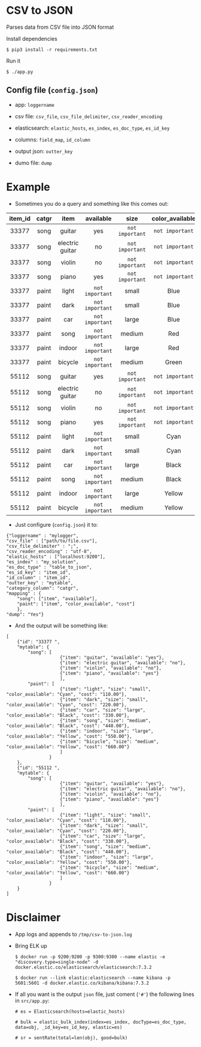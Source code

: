 # CSV to JSON
Parses data from CSV file into JSON format

Install dependencies
```
$ pip3 install -r requirements.txt
```

Run it
```
$ ./app.py
```

## Config file (`config.json`)

- app: `loggername`

- csv file: `csv_file`, `csv_file_delimiter`, `csv_reader_encoding`

- elasticsearch: `elastic_hosts`, `es_index`, `es_doc_type`, `es_id_key`

- columns: `field_map`, `id_column`

- output json: `outter_key`

- dumo file: `dump`


# Example

- Sometimes you do a query and something like this comes out:

| item_id | catgr  | item            | available       | size             | color_available | cost            |
| :--:    | :--:   | :--:            | :--:            | :--:             | :--:            | :--:            |
| 33377   | song   | guitar          | yes             | `not important`  | `not important` | `not important` |
| 33377   | song   | electric guitar | no              | `not important`  | `not important` | `not important` |
| 33377   | song   | violin          | no              | `not important`  | `not important` | `not important` |
| 33377   | song   | piano           | yes             | `not important`  | `not important` | `not important` |
| 33377   | paint  | light           | `not important` | small            | Blue            | 100.00          |
| 33377   | paint  | dark            | `not important` | small            | Blue            | 200.00          |
| 33377   | paint  | car             | `not important` | large            | Blue            | 300.00          |
| 33377   | paint  | song            | `not important` | medium           | Red             | 400.00          |
| 33377   | paint  | indoor          | `not important` | large            | Red             | 500.00          |
| 33377   | paint  | bicycle         | `not important` | medium           | Green           | 600.00          |
| 55112   | song   | guitar          | yes             | `not important`  | `not important` | `not important` |
| 55112   | song   | electric guitar | no              | `not important`  | `not important` | `not important` |
| 55112   | song   | violin          | no              | `not important`  | `not important` | `not important` |
| 55112   | song   | piano           | yes             | `not important`  | `not important` | `not important` |
| 55112   | paint  | light           | `not important` | small            | Cyan            | 110.00          |
| 55112   | paint  | dark            | `not important` | small            | Cyan            | 220.00          |
| 55112   | paint  | car             | `not important` | large            | Black           | 330.00          |
| 55112   | paint  | song            | `not important` | medium           | Black           | 440.00          |
| 55112   | paint  | indoor          | `not important` | large            | Yellow          | 550.00          |
| 55112   | paint  | bicycle         | `not important` | medium           | Yellow          | 660.00          |


- Just configure (`config.json`) it to:

```
{"loggername" : "mylogger",
"csv_file" : ["path/to/file.csv"],
"csv_file_delimiter" : ";",
"csv_reader_encoding" : "utf-8",
"elastic_hosts" : ["localhost:9200"],
"es_index" : "my_solution",
"es_doc_type" : "table_to_json",
"es_id_key" : "item_id",
"id_column" : "item_id",
"outter_key" : "mytable",
"category_column": "catgr",
"mapping" : {
    "song": ["item", "available"],
    "paint": ["item", "color_available", "cost"]
    },
"dump": "Yes"}
```

- And the output will be something like:

```
[
    {"id": "33377 ",
    "mytable": {
        "song": [
                    {"item": "guitar", "available": "yes"},
                    {"item": "electric guitar", "available": "no"},
                    {"item": "violin", "available": "no"},
                    {"item": "piano", "available": "yes"}
                    ],
        "paint": [
                    {"item": "light", "size": "small", "color_available": "Cyan", "cost": "110.00"},
                    {"item": "dark", "size": "small", "color_available": "Cyan", "cost": "220.00"},
                    {"item": "car", "size": "large", "color_available": "Black", "cost": "330.00"},
                    {"item": "song", "size": "medium", "color_available": "Black", "cost": "440.00"},
                    {"item": "indoor", "size": "large", "color_available": "Yellow", "cost": "550.00"},
                    {"item": "bicycle", "size": "medium", "color_available": "Yellow", "cost": "660.00"}
                    ]
                }
    },
    {"id": "55112 ",
    "mytable": {
        "song": [
                    {"item": "guitar", "available": "yes"},
                    {"item": "electric guitar", "available": "no"},
                    {"item": "violin", "available": "no"},
                    {"item": "piano", "available": "yes"}
                    ],
        "paint": [
                    {"item": "light", "size": "small", "color_available": "Cyan", "cost": "110.00"},
                    {"item": "dark", "size": "small", "color_available": "Cyan", "cost": "220.00"},
                    {"item": "car", "size": "large", "color_available": "Black", "cost": "330.00"},
                    {"item": "song", "size": "medium", "color_available": "Black", "cost": "440.00"},
                    {"item": "indoor", "size": "large", "color_available": "Yellow", "cost": "550.00"},
                    {"item": "bicycle", "size": "medium", "color_available": "Yellow", "cost": "660.00"}
                    ]
                }
    }    
]
```

# Disclaimer

- App logs and appends to `/tmp/csv-to-json.log`

- Bring ELK up

    `$ docker run -p 9200:9200 -p 9300:9300 --name elastic -e "discovery.type=single-node" -d docker.elastic.co/elasticsearch/elasticsearch:7.3.2`

    `$ docker run --link elastic:elasticsearch --name kibana -p 5601:5601 -d docker.elastic.co/kibana/kibana:7.3.2`

- If all you want is the output `json` file, just coment (`'#'`) the following lines in `src/app.py`:

    `# es = Elasticsearch(hosts=elastic_hosts)`

    `# bulk = elastic_bulk_index(index=es_index, docType=es_doc_type, data=obj, _id_key=es_id_key, elastic=es)`

    `# sr = sentRate(total=len(obj), good=bulk)`
